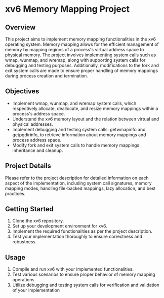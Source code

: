 # xv6 Memory Mapping Project

## Overview
This project aims to implement memory mapping functionalities in the xv6 operating system. Memory mapping allows for the efficient management of memory by mapping regions of a process's virtual address space to physical memory. The project involves implementing system calls such as wmap, wunmap, and wremap, along with supporting system calls for debugging and testing purposes. Additionally, modifications to the fork and exit system calls are made to ensure proper handling of memory mappings during process creation and termination.

## Objectives
- Implement wmap, wunmap, and wremap system calls, which respectively allocate, deallocate, and resize memory mappings within a process's address space.
- Understand the xv6 memory layout and the relation between virtual and physical addresses.
- Implement debugging and testing system calls: getwmapinfo and getpgdirinfo, to retrieve information about memory mappings and process address space.
- Modify fork and exit system calls to handle memory mappings inheritance and cleanup.

## Project Details
Please refer to the project description for detailed information on each aspect of the implementation, including system call signatures, memory mapping modes, handling file-backed mappings, lazy allocation, and best practices.

## Getting Started
1. Clone the xv6 repository.
2. Set up your development environment for xv6.
3. Implement the required functionalities as per the project description.
4. Test your implementation thoroughly to ensure correctness and robustness.

## Usage
1. Compile and run xv6 with your implemented functionalities.
2. Test various scenarios to ensure proper behavior of memory mapping operations.
3. Utilize debugging and testing system calls for verification and validation of your implementation
